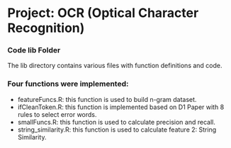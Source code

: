 # Project: OCR (Optical Character Recognition) 

### Code lib Folder

The lib directory contains various files with function definitions and code.

### Four functions were implemented:
+ featureFuncs.R: this function is used to build n-gram dataset.
+ ifCleanToken.R: this function is implemented based on D1 Paper with 8 rules to select error words.
+ smallFuncs.R: this function is used to calculate precision and recall.
+ string_similarity.R: this function is used to calculate feature 2: String Similarity.
